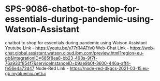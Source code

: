 # SPS-9086-chatbot-to-shop-for-essentials-during-pandemic-using-Watson-Assistant
chatbot to shop for essentials during pandemic using Watson Assistant 
Youtube Link - https://youtu.be/y77rR4ATfv0
Web-Chat Link - https://web-chat.global.assistant.watson.cloud.ibm.com/preview.html?region=eu-gb&integrationID=685f8ea8-bb23-498a-9f7f-76a930f854f7&serviceInstanceID=b9ae9b0f-3600-446a-aff4-fe56e4a72d47
Node-Red Link - https://node-red-dkgcs-2021-03-15.eu-gb.mybluemix.net/ui

